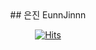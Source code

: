 <div align=center>
## 은진 EunnJinnn


[![Hits](https://hits.seeyoufarm.com/api/count/incr/badge.svg?url=https%3A%2F%2Fgithub.com%2FEunnnJinnn&count_bg=%23ACDAF0&title_bg=%23FFC1F8&icon=&icon_color=%23E0DBDB&title=hits&edge_flat=false)](https://hits.seeyoufarm.com)
</div>


<!--
**EunnnJinnn/EunnnJinnn** is a ✨ _special_ ✨ repository because its `README.md` (this file) appears on your GitHub profile.

Here are some ideas to get you started:

- 🔭 I’m currently working on ...
- 🌱 I’m currently learning ...
- 👯 I’m looking to collaborate on ...
- 🤔 I’m looking for help with ...
- 💬 Ask me about ...
- 📫 How to reach me: ...
- 😄 Pronouns: ...
- ⚡ Fun fact: ...
-->
